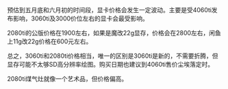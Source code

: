 预估到五月底和六月初的时间段，显卡价格会发生一定波动。主要是受4060ti发布影响，3060ti及3000价位左右的显卡会最受影响。

2080ti的公版价格在1900左右，如果是魔改22g显存，价格会在2800左右，闲鱼上11g改22g价格在600元左右。

总之，3060ti和2080ti价格相当，唯一的区别是3060ti是新的，不需要折腾，但显存可能不太够SD高分辨率绘图。购买日期也建议到4060ti售价尘埃落定时。

2080ti煤气灶就像一个艺术品，但价格偏高。